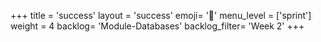 +++
title = 'success'
layout = 'success'
emoji= '📝'
menu_level = ['sprint']
weight = 4
backlog= 'Module-Databases'
backlog_filter= 'Week 2'
+++


